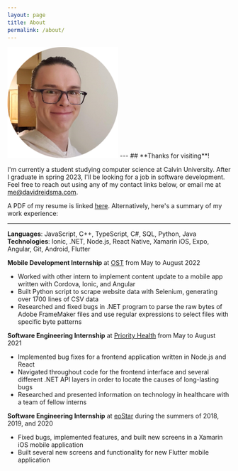 ```yaml
---
layout: page
title: About
permalink: /about/
---
```


<img src="/assets/face.png" alt="A picture of my face" width="250"/>
---
## **Thanks for visiting**!

I'm currently a student studying computer science at Calvin University.
After I graduate in spring 2023, I'll be looking for a job in software development.
Feel free to reach out using any of my contact links below, or email me at <me@davidreidsma.com>.

A PDF of my resume is linked [here](/assets/David_Reidsma_Resume.pdf). Alternatively, here's a summary of my work experience:

---

**Languages**: JavaScript, C++, TypeScript, C#, SQL, Python, Java  
**Technologies**: Ionic, .NET, Node.js, React Native, Xamarin iOS, Expo, Angular, Git, Android, Flutter


**Mobile Development Internship** at [OST](https://www.ostusa.com/) from May to August 2022
- Worked with other intern to implement content update to a mobile app written with Cordova, Ionic, and Angular
- Built Python script to scrape website data with Selenium, generating over 1700 lines of CSV data
- Researched and fixed bugs in .NET program to parse the raw bytes of Adobe FrameMaker files and use regular expressions to select files with specific byte patterns


**Software Engineering Internship** at [Priority Health](https://www.priorityhealth.com/) from May to August 2021
- Implemented bug fixes for a frontend application written in Node.js and React
- Navigated throughout code for the frontend interface and several different .NET API layers in order to locate the causes of long-lasting bugs
- Researched and presented information on technology in healthcare with a team of fellow interns


**Software Engineering Internship** at [eoStar](https://eostar.com/) during the summers of 2018, 2019, and 2020
- Fixed bugs, implemented features, and built new screens in a Xamarin iOS mobile application
- Built several new screens and functionality for new Flutter mobile application
